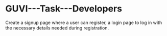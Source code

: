 # GUVI---Task---Developers
Create a signup page where a user can register, a login page to log in with the necessary details needed during registration.
